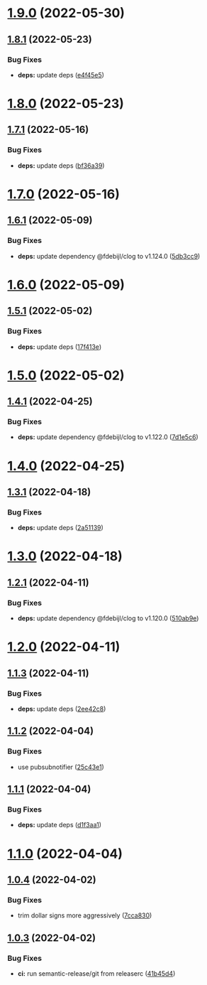 # [1.9.0](https://github.com/opentitles/scraper/compare/v1.8.1...v1.9.0) (2022-05-30)

## [1.8.1](https://github.com/opentitles/scraper/compare/v1.8.0...v1.8.1) (2022-05-23)


### Bug Fixes

* **deps:** update deps ([e4f45e5](https://github.com/opentitles/scraper/commit/e4f45e5efca724c2ee83091011fae05a4132593a))

# [1.8.0](https://github.com/opentitles/scraper/compare/v1.7.1...v1.8.0) (2022-05-23)

## [1.7.1](https://github.com/opentitles/scraper/compare/v1.7.0...v1.7.1) (2022-05-16)


### Bug Fixes

* **deps:** update deps ([bf36a39](https://github.com/opentitles/scraper/commit/bf36a3919c7a8305a8095ddd05f077ec2877c399))

# [1.7.0](https://github.com/opentitles/scraper/compare/v1.6.1...v1.7.0) (2022-05-16)

## [1.6.1](https://github.com/opentitles/scraper/compare/v1.6.0...v1.6.1) (2022-05-09)


### Bug Fixes

* **deps:** update dependency @fdebijl/clog to v1.124.0 ([5db3cc9](https://github.com/opentitles/scraper/commit/5db3cc95368e46724ff8a6b2be134cfc0a3282f2))

# [1.6.0](https://github.com/opentitles/scraper/compare/v1.5.1...v1.6.0) (2022-05-09)

## [1.5.1](https://github.com/opentitles/scraper/compare/v1.5.0...v1.5.1) (2022-05-02)


### Bug Fixes

* **deps:** update deps ([17f413e](https://github.com/opentitles/scraper/commit/17f413e29612c0a03421f96ffa99618ae0fcd4cc))

# [1.5.0](https://github.com/opentitles/scraper/compare/v1.4.1...v1.5.0) (2022-05-02)

## [1.4.1](https://github.com/opentitles/scraper/compare/v1.4.0...v1.4.1) (2022-04-25)


### Bug Fixes

* **deps:** update dependency @fdebijl/clog to v1.122.0 ([7d1e5c6](https://github.com/opentitles/scraper/commit/7d1e5c61085da18c1966579e013a282b54596651))

# [1.4.0](https://github.com/opentitles/scraper/compare/v1.3.1...v1.4.0) (2022-04-25)

## [1.3.1](https://github.com/opentitles/scraper/compare/v1.3.0...v1.3.1) (2022-04-18)


### Bug Fixes

* **deps:** update deps ([2a51139](https://github.com/opentitles/scraper/commit/2a511399e82ba76813854209301755e34c0ec335))

# [1.3.0](https://github.com/opentitles/scraper/compare/v1.2.1...v1.3.0) (2022-04-18)

## [1.2.1](https://github.com/opentitles/scraper/compare/v1.2.0...v1.2.1) (2022-04-11)


### Bug Fixes

* **deps:** update dependency @fdebijl/clog to v1.120.0 ([510ab9e](https://github.com/opentitles/scraper/commit/510ab9e5d0f344440a99a02b7a546cd00810daef))

# [1.2.0](https://github.com/opentitles/scraper/compare/v1.1.3...v1.2.0) (2022-04-11)

## [1.1.3](https://github.com/opentitles/scraper/compare/v1.1.2...v1.1.3) (2022-04-11)


### Bug Fixes

* **deps:** update deps ([2ee42c8](https://github.com/opentitles/scraper/commit/2ee42c8413b82c8eb84dbfd05189501b0ab6d987))

## [1.1.2](https://github.com/opentitles/scraper/compare/v1.1.1...v1.1.2) (2022-04-04)


### Bug Fixes

* use pubsubnotifier ([25c43e1](https://github.com/opentitles/scraper/commit/25c43e16e72690f4aea0b239623a27810b8f3a66))

## [1.1.1](https://github.com/opentitles/scraper/compare/v1.1.0...v1.1.1) (2022-04-04)


### Bug Fixes

* **deps:** update deps ([d1f3aa1](https://github.com/opentitles/scraper/commit/d1f3aa1cf8abacec5d5051c803430b514d8c32df))

# [1.1.0](https://github.com/opentitles/scraper/compare/v1.0.4...v1.1.0) (2022-04-04)

## [1.0.4](https://github.com/opentitles/scraper/compare/v1.0.3...v1.0.4) (2022-04-02)


### Bug Fixes

* trim dollar signs more aggressively ([7cca830](https://github.com/opentitles/scraper/commit/7cca830cd589bb5a7bc55d3c556965a5ec5ea09f))

## [1.0.3](https://github.com/opentitles/scraper/compare/v1.0.2...v1.0.3) (2022-04-02)


### Bug Fixes

* **ci:** run semantic-release/git from releaserc ([41b45d4](https://github.com/opentitles/scraper/commit/41b45d4a726d3d9e66eec98b8f911ecabde15631))
